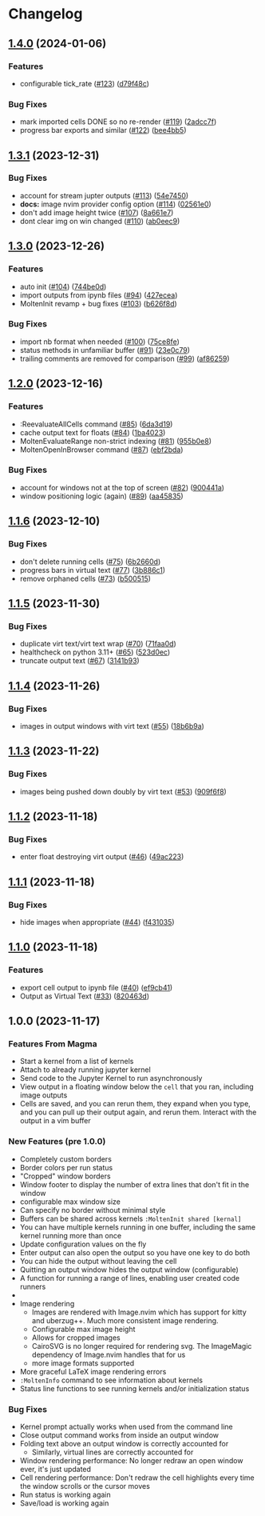 # Changelog

## [1.4.0](https://github.com/benlubas/molten-nvim/compare/v1.3.1...v1.4.0) (2024-01-06)


### Features

* configurable tick_rate ([#123](https://github.com/benlubas/molten-nvim/issues/123)) ([d79f48c](https://github.com/benlubas/molten-nvim/commit/d79f48c010639d7bc59fb695a1e94ccf96040cab))


### Bug Fixes

* mark imported cells DONE so no re-render ([#119](https://github.com/benlubas/molten-nvim/issues/119)) ([2adcc7f](https://github.com/benlubas/molten-nvim/commit/2adcc7f8b99ade56eac8f7250e4e8cbfb68a151d))
* progress bar exports and similar ([#122](https://github.com/benlubas/molten-nvim/issues/122)) ([bee4bb5](https://github.com/benlubas/molten-nvim/commit/bee4bb5b43d20d2cdd88f1555af92d362f3aa362))

## [1.3.1](https://github.com/benlubas/molten-nvim/compare/v1.3.0...v1.3.1) (2023-12-31)


### Bug Fixes

* account for stream jupter outputs ([#113](https://github.com/benlubas/molten-nvim/issues/113)) ([54e7450](https://github.com/benlubas/molten-nvim/commit/54e7450479cb9883a30bea6881965686da79e629))
* **docs:** image nvim provider config option ([#114](https://github.com/benlubas/molten-nvim/issues/114)) ([02561e0](https://github.com/benlubas/molten-nvim/commit/02561e0301910eaae1ba70ba247dc85e0ea3d517))
* don't add image height twice ([#107](https://github.com/benlubas/molten-nvim/issues/107)) ([8a661e7](https://github.com/benlubas/molten-nvim/commit/8a661e714c9761302f7e63d21c1396e2e25c7ddc))
* dont clear img on win changed ([#110](https://github.com/benlubas/molten-nvim/issues/110)) ([ab0eec9](https://github.com/benlubas/molten-nvim/commit/ab0eec985cc16549518453e2cfe5a770b560998d))

## [1.3.0](https://github.com/benlubas/molten-nvim/compare/v1.2.0...v1.3.0) (2023-12-26)


### Features

* auto init ([#104](https://github.com/benlubas/molten-nvim/issues/104)) ([744be0d](https://github.com/benlubas/molten-nvim/commit/744be0df2d31fb007d0a05ddbe84e3c73024c86b))
* import outputs from ipynb files ([#94](https://github.com/benlubas/molten-nvim/issues/94)) ([427ecea](https://github.com/benlubas/molten-nvim/commit/427eceac033544fbf1dc50db15918510a837536c))
* MoltenInit revamp + bug fixes ([#103](https://github.com/benlubas/molten-nvim/issues/103)) ([b626f8d](https://github.com/benlubas/molten-nvim/commit/b626f8d848ed01d648357f5b3d223fddcc732dcf))


### Bug Fixes

* import nb format when needed ([#100](https://github.com/benlubas/molten-nvim/issues/100)) ([75ce8fe](https://github.com/benlubas/molten-nvim/commit/75ce8fe3cc8206f8fd3ecdc315e16c47f0ddb75c))
* status methods in unfamiliar buffer ([#91](https://github.com/benlubas/molten-nvim/issues/91)) ([23e0c79](https://github.com/benlubas/molten-nvim/commit/23e0c79d190d861348733c526a40e7b8ce141c98))
* trailing comments are removed for comparison ([#99](https://github.com/benlubas/molten-nvim/issues/99)) ([af86259](https://github.com/benlubas/molten-nvim/commit/af86259f22a2286c3ff4334acf5a6858c687418d))

## [1.2.0](https://github.com/benlubas/molten-nvim/compare/v1.1.6...v1.2.0) (2023-12-16)


### Features

* :ReevaluateAllCells command ([#85](https://github.com/benlubas/molten-nvim/issues/85)) ([6da3d19](https://github.com/benlubas/molten-nvim/commit/6da3d1934922bfde5ba6ccf27b465a23e6190115))
* cache output text for floats ([#84](https://github.com/benlubas/molten-nvim/issues/84)) ([1ba4023](https://github.com/benlubas/molten-nvim/commit/1ba4023319c23a49f575d5b6a6d37239a4d3312f))
* MoltenEvaluateRange non-strict indexing ([#81](https://github.com/benlubas/molten-nvim/issues/81)) ([955b0e8](https://github.com/benlubas/molten-nvim/commit/955b0e8d1beecce0e78b4a7b5b70037a16daa94d))
* MoltenOpenInBrowser command ([#87](https://github.com/benlubas/molten-nvim/issues/87)) ([ebf2bda](https://github.com/benlubas/molten-nvim/commit/ebf2bda74e8b903222ad0378ffda57c9afb5cc84))


### Bug Fixes

* account for windows not at the top of screen ([#82](https://github.com/benlubas/molten-nvim/issues/82)) ([900441a](https://github.com/benlubas/molten-nvim/commit/900441aa5d39e1847d180b7aead7b538c4678176))
* window positioning logic (again) ([#89](https://github.com/benlubas/molten-nvim/issues/89)) ([aa45835](https://github.com/benlubas/molten-nvim/commit/aa45835f2830b1040568f32060e4b5ecb2e003f6))

## [1.1.6](https://github.com/benlubas/molten-nvim/compare/v1.1.5...v1.1.6) (2023-12-10)


### Bug Fixes

* don't delete running cells ([#75](https://github.com/benlubas/molten-nvim/issues/75)) ([6b2660d](https://github.com/benlubas/molten-nvim/commit/6b2660d790696dc41238b3bca19541e347e27bf2))
* progress bars in virtual text ([#77](https://github.com/benlubas/molten-nvim/issues/77)) ([3b886c1](https://github.com/benlubas/molten-nvim/commit/3b886c1e987ee9d2654e31f9d0a1234fce8bcb92))
* remove orphaned cells ([#73](https://github.com/benlubas/molten-nvim/issues/73)) ([b500515](https://github.com/benlubas/molten-nvim/commit/b5005158ddb16fd9c864de957eef92eca9ab1d72))

## [1.1.5](https://github.com/benlubas/molten-nvim/compare/v1.1.4...v1.1.5) (2023-11-30)


### Bug Fixes

* duplicate virt text/virt text wrap ([#70](https://github.com/benlubas/molten-nvim/issues/70)) ([71faa0d](https://github.com/benlubas/molten-nvim/commit/71faa0d98ee6aea2167f69d9c6c67ccab1571c14))
* healthcheck on python 3.11+ ([#65](https://github.com/benlubas/molten-nvim/issues/65)) ([523d0ec](https://github.com/benlubas/molten-nvim/commit/523d0eceb3349c8deb798f52c2d827fbfdd44668))
* truncate output text ([#67](https://github.com/benlubas/molten-nvim/issues/67)) ([3141b93](https://github.com/benlubas/molten-nvim/commit/3141b936ee69f15f3a926b122d110b0940e152e0))

## [1.1.4](https://github.com/benlubas/molten-nvim/compare/v1.1.3...v1.1.4) (2023-11-26)


### Bug Fixes

* images in output windows with virt text ([#55](https://github.com/benlubas/molten-nvim/issues/55)) ([18b6b9a](https://github.com/benlubas/molten-nvim/commit/18b6b9a680cbce2b037409df79e81e7fdc10c155))

## [1.1.3](https://github.com/benlubas/molten-nvim/compare/v1.1.2...v1.1.3) (2023-11-22)


### Bug Fixes

* images being pushed down doubly by virt text ([#53](https://github.com/benlubas/molten-nvim/issues/53)) ([909f6f8](https://github.com/benlubas/molten-nvim/commit/909f6f890b6c607ee802ff8662892880dd78baec))

## [1.1.2](https://github.com/benlubas/molten-nvim/compare/v1.1.1...v1.1.2) (2023-11-18)


### Bug Fixes

* enter float destroying virt output ([#46](https://github.com/benlubas/molten-nvim/issues/46)) ([49ac223](https://github.com/benlubas/molten-nvim/commit/49ac223b5486eb751fadfd627c7618c3b65ad8c4))

## [1.1.1](https://github.com/benlubas/molten-nvim/compare/v1.1.0...v1.1.1) (2023-11-18)


### Bug Fixes

* hide images when appropriate ([#44](https://github.com/benlubas/molten-nvim/issues/44)) ([f431035](https://github.com/benlubas/molten-nvim/commit/f4310356c6028b29da596888e0804655243f5db8))

## [1.1.0](https://github.com/benlubas/molten-nvim/compare/v1.0.0...v1.1.0) (2023-11-18)


### Features

* export cell output to ipynb file ([#40](https://github.com/benlubas/molten-nvim/issues/40)) ([ef9cb41](https://github.com/benlubas/molten-nvim/commit/ef9cb41381926878ee832b9c96d74accbb4fabdf))
* Output as Virtual Text ([#33](https://github.com/benlubas/molten-nvim/issues/33)) ([820463d](https://github.com/benlubas/molten-nvim/commit/820463df259d2c77d080e8106f1ad48ed4e8c7b7))

## 1.0.0 (2023-11-17)

### Features From Magma

- Start a kernel from a list of kernels
- Attach to already running jupyter kernel
- Send code to the Jupyter Kernel to run asynchronously
- View output in a floating window below the `cell` that you ran, including image outputs
- Cells are saved, and you can rerun them, they expand when you type, and you can pull up their
output again, and rerun them. Interact with the output in a vim buffer

### New Features (pre 1.0.0)

- Completely custom borders
- Border colors per run status
- "Cropped" window borders
- Window footer to display the number of extra lines that don't fit in the window
- configurable max window size
- Can specify no border without minimal style
- Buffers can be shared across kernels `:MoltenInit shared [kernal]`
- You can have multiple kernels running in one buffer, including the same kernel running more than
once
- Update configuration values on the fly
- Enter output can also open the output so you have one key to do both
- You can hide the output without leaving the cell
- Quitting an output window hides the output window (configurable)
- A function for running a range of lines, enabling user created code runners
- 
- Image rendering
    - Images are rendered with Image.nvim which has support for kitty and uberzug++. Much more
    consistent image rendering.
    - Configurable max image height
    - Allows for cropped images
    - CairoSVG is no longer required for rendering svg. The ImageMagic dependency of Image.nvim
    handles that for us
    - more image formats supported
- More graceful LaTeX image rendering errors
- `:MoltenInfo` command to see information about kernels
- Status line functions to see running kernels and/or initialization status


### Bug Fixes

- Kernel prompt actually works when used from the command line
- Close output command works from inside an output window
- Folding text above an output window is correctly accounted for
    - Similarly, virtual lines are correctly accounted for
- Window rendering performance: No longer redraw an open window ever, it's just updated
- Cell rendering performance: Don't redraw the cell highlights every time the window scrolls or the
cursor moves
- Run status is working again
- Save/load is working again
